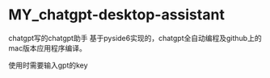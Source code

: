 # MY_chatgpt-desktop-assistant

chatgpt写的chatgpt助手
基于pyside6实现的，chatgpt全自动编程及github上的mac版本应用程序编译。

使用时需要输入gpt的key
